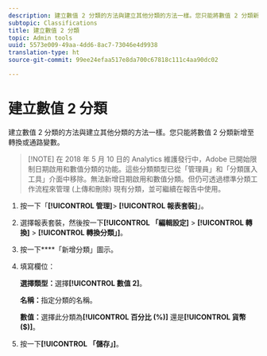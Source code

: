 ```yaml
---
description: 建立數值 2 分類的方法與建立其他分類的方法一樣。您只能將數值 2 分類新增至轉換或通路變數。
subtopic: Classifications
title: 建立數值 2 分類
topic: Admin tools
uuid: 5573e009-49aa-4dd6-8ac7-73046e4d9938
translation-type: ht
source-git-commit: 99ee24efaa517e8da700c67818c111c4aa90dc02

---
```



# 建立數值 2 分類

建立數值 2 分類的方法與建立其他分類的方法一樣。您只能將數值 2 分類新增至轉換或通路變數。

> [!NOTE] 在 2018 年 5 月 10 日的 Analytics 維護發行中，Adobe 已開始限制日期啟用和數值分類的功能。這些分類類型已從「管理員」和「分類匯入工具」介面中移除。無法新增日期啟用和數值分類。但仍可透過標準分類工作流程來管理 (上傳和刪除) 現有分類，並可繼續在報告中使用。

1. 按一下「**[!UICONTROL 管理]**> **[!UICONTROL 報表套裝]**」。
1. 選擇報表套裝，然後按一下&#x200B;**[!UICONTROL 「編輯設定]** > **[!UICONTROL 轉換]** > **[!UICONTROL 轉換分類」]**。
1. 按一下&#x200B;****「新增分類」圖示。
1. 填寫欄位：

   **選擇類型：**&#x200B;選擇&#x200B;**[!UICONTROL 數值 2]**。

   **名稱：**&#x200B;指定分類的名稱。

   **數值：**&#x200B;選擇此分類為&#x200B;**[!UICONTROL 百分比 (%)]** 還是&#x200B;**[!UICONTROL 貨幣 ($)]**。

1. 按一下&#x200B;**[!UICONTROL 「儲存」]**。
